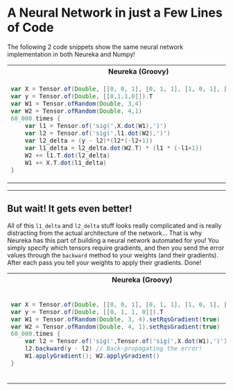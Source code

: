 # A Neural Network in just a Few Lines of Code #

The following 2 code snippets show the same neural network
implementation in both Neureka and Numpy!

<table>
<tr>
<th>Neureka (Groovy)</th>
<th>Numpy (Python)</th>
</tr>
<tr>
<td> 

```groovy
var X = Tensor.of(Double, [[0, 0, 1], [0, 1, 1], [1, 0, 1], [1, 1, 1] ])
var y = Tensor.of(Double, [[0,1,1,0]]).T
var W1 = Tensor.ofRandom(Double, 3,4)
var W2 = Tensor.ofRandom(Double, 4,1)
60_000.times {
    var l1 = Tensor.of('sig(',X.dot(W1),')')
    var l2 = Tensor.of('sig(',l1.dot(W2),')')
    var l2_delta = (y - l2)*(l2*(-l2+1))
    var l1_delta = l2_delta.dot(W2.T) * (l1 * (-l1+1))
    W2 += l1.T.dot(l2_delta)
    W1 += X.T.dot(l1_delta)
}
```
 
</td>
<td>

```python
X = np.array([ [0,0,1],[0,1,1],[1,0,1],[1,1,1] ])
y = np.array([[0,1,1,0]]).T
W1 = 2*np.random.random((3,4)) - 1
W2 = 2*np.random.random((4,1)) - 1
for j in xrange(60000):
    l1 = 1/(1+np.exp(-(np.dot(X,W1))))
    l2 = 1/(1+np.exp(-(np.dot(l1,W2))))
    l2_delta = (y - l2)*(l2*(1-l2))
    l1_delta = l2_delta.dot(W2.T) * (l1 * (1-l1))
    W2 += l1.T.dot(l2_delta)
    W1 += X.T.dot(l1_delta)
```

</td>
</tr>
</table>

---

## But wait! It gets even better! ##

All of this `l1_delta` and `l2_delta` stuff looks really
complicated and is really distracting from the actual architecture
of the network... That is why Neureka has this part
of building a neural network automated for you!
You simply specify which tensors require gradients,
and then you send the error values through the `backward`
method to your weights (and their gradients).
After each pass you tell your weights to apply their gradients.
Done!

<table>
<tr>
<th>Neureka (Groovy)</th>
<th>Numpy (Python)</th>
</tr>
<tr>
<td> 

```groovy
var X = Tensor.of(Double, [[0, 0, 1], [0, 1, 1], [1, 0, 1], [1, 1, 1]])
var y = Tensor.of(Double, [[0, 1, 1, 0]]).T
var W1 = Tensor.ofRandom(Double, 3, 4).setRqsGradient(true)
var W2 = Tensor.ofRandom(Double, 4, 1).setRqsGradient(true)
60_000.times {
    var l2 = Tensor.of('sig(',Tensor.of('sig(',X.dot(W1),')').dot(W2),')')
    l2.backward(y - l2) // Back-propagating the error!
    W1.applyGradient(); W2.applyGradient()
}
```

</td>
<td>

```python
X = np.array([ [0,0,1],[0,1,1],[1,0,1],[1,1,1] ])
y = np.array([[0,1,1,0]]).T
W1 = 2*np.random.random((3,4)) - 1
W2 = 2*np.random.random((4,1)) - 1
for j in xrange(60000):
    l1 = 1/(1+np.exp(-(np.dot(X,W1))))
    l2 = 1/(1+np.exp(-(np.dot(l1,W2))))
    l2_delta = (y - l2)*(l2*(1-l2))
    l1_delta = l2_delta.dot(W2.T) * (l1 * (1-l1))
    W2 += l1.T.dot(l2_delta)
    W1 += X.T.dot(l1_delta)
```

</td>
</tr>
</table>
